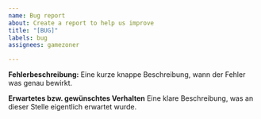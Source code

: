 ```yaml
---
name: Bug report
about: Create a report to help us improve
title: "[BUG]"
labels: bug
assignees: gamezoner

---
```


**Fehlerbeschreibung:**
Eine kurze knappe Beschreibung, wann der Fehler was genau bewirkt.

**Erwartetes bzw. gewünschtes Verhalten**
Eine klare Beschreibung, was an dieser Stelle eigentlich erwartet wurde.
